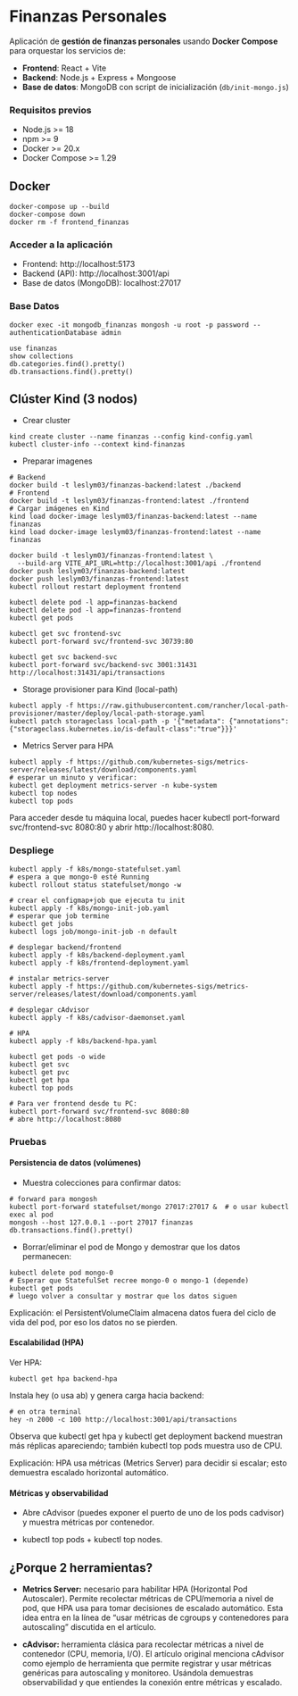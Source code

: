 # Finanzas Personales

Aplicación de **gestión de finanzas personales** usando **Docker Compose** para orquestar los servicios de:

- **Frontend**: React + Vite
- **Backend**: Node.js + Express + Mongoose
- **Base de datos**: MongoDB con script de inicialización (`db/init-mongo.js`)

### Requisitos previos

- Node.js >= 18
- npm >= 9
- Docker >= 20.x
- Docker Compose >= 1.29

## Docker

```
docker-compose up --build
docker-compose down
docker rm -f frontend_finanzas
```

### Acceder a la aplicación

- Frontend: http://localhost:5173
- Backend (API): http://localhost:3001/api
- Base de datos (MongoDB): localhost:27017

### Base Datos
```
docker exec -it mongodb_finanzas mongosh -u root -p password --authenticationDatabase admin
```

```
use finanzas
show collections
db.categories.find().pretty()
db.transactions.find().pretty()
```

## Clúster Kind (3 nodos)

- Crear cluster
```
kind create cluster --name finanzas --config kind-config.yaml
kubectl cluster-info --context kind-finanzas
```
- Preparar imagenes
```
# Backend
docker build -t leslym03/finanzas-backend:latest ./backend
# Frontend
docker build -t leslym03/finanzas-frontend:latest ./frontend
# Cargar imágenes en Kind
kind load docker-image leslym03/finanzas-backend:latest --name finanzas
kind load docker-image leslym03/finanzas-frontend:latest --name finanzas
```
```
docker build -t leslym03/finanzas-frontend:latest \
  --build-arg VITE_API_URL=http://localhost:3001/api ./frontend
docker push leslym03/finanzas-backend:latest
docker push leslym03/finanzas-frontend:latest
kubectl rollout restart deployment frontend

kubectl delete pod -l app=finanzas-backend
kubectl delete pod -l app=finanzas-frontend
kubectl get pods

kubectl get svc frontend-svc
kubectl port-forward svc/frontend-svc 30739:80 

kubectl get svc backend-svc
kubectl port-forward svc/backend-svc 3001:31431
http://localhost:31431/api/transactions
```




- Storage provisioner para Kind (local-path)
```
kubectl apply -f https://raw.githubusercontent.com/rancher/local-path-provisioner/master/deploy/local-path-storage.yaml
kubectl patch storageclass local-path -p '{"metadata": {"annotations": {"storageclass.kubernetes.io/is-default-class":"true"}}}'

```
- Metrics Server para HPA
```
kubectl apply -f https://github.com/kubernetes-sigs/metrics-server/releases/latest/download/components.yaml
# esperar un minuto y verificar:
kubectl get deployment metrics-server -n kube-system
kubectl top nodes
kubectl top pods
```

Para acceder desde tu máquina local, puedes hacer kubectl port-forward svc/frontend-svc 8080:80 y abrir http://localhost:8080.


### Despliege

```
kubectl apply -f k8s/mongo-statefulset.yaml
# espera a que mongo-0 esté Running
kubectl rollout status statefulset/mongo -w

# crear el configmap+job que ejecuta tu init
kubectl apply -f k8s/mongo-init-job.yaml
# esperar que job termine
kubectl get jobs
kubectl logs job/mongo-init-job -n default

# desplegar backend/frontend
kubectl apply -f k8s/backend-deployment.yaml
kubectl apply -f k8s/frontend-deployment.yaml

# instalar metrics-server
kubectl apply -f https://github.com/kubernetes-sigs/metrics-server/releases/latest/download/components.yaml

# desplegar cAdvisor
kubectl apply -f k8s/cadvisor-daemonset.yaml

# HPA
kubectl apply -f k8s/backend-hpa.yaml
```

```
kubectl get pods -o wide
kubectl get svc
kubectl get pvc
kubectl get hpa
kubectl top pods
```

```
# Para ver frontend desde tu PC:
kubectl port-forward svc/frontend-svc 8080:80
# abre http://localhost:8080
```

### Pruebas
#### Persistencia de datos (volúmenes)
- Muestra colecciones para confirmar datos:
```
# forward para mongosh
kubectl port-forward statefulset/mongo 27017:27017 &  # o usar kubectl exec al pod
mongosh --host 127.0.0.1 --port 27017 finanzas
db.transactions.find().pretty()
```

- Borrar/eliminar el pod de Mongo y demostrar que los datos permanecen:
```
kubectl delete pod mongo-0
# Esperar que StatefulSet recree mongo-0 o mongo-1 (depende)
kubectl get pods
# luego volver a consultar y mostrar que los datos siguen
```
Explicación: el PersistentVolumeClaim almacena datos fuera del ciclo de vida del pod, por eso los datos no se pierden.

#### Escalabilidad (HPA)
Ver HPA:
```
kubectl get hpa backend-hpa
```

Instala hey (o usa ab) y genera carga hacia backend:
```
# en otra terminal
hey -n 2000 -c 100 http://localhost:3001/api/transactions
```

Observa que kubectl get hpa y kubectl get deployment backend muestran más réplicas apareciendo; también kubectl top pods muestra uso de CPU.

Explicación: HPA usa métricas (Metrics Server) para decidir si escalar; esto demuestra escalado horizontal automático.

#### Métricas y observabilidad
- Abre cAdvisor (puedes exponer el puerto de uno de los pods cadvisor) y muestra métricas por contenedor.

- kubectl top pods + kubectl top nodes.

## ¿Porque 2 herramientas?
- **Metrics Server:** necesario para habilitar HPA (Horizontal Pod Autoscaler). Permite recolectar métricas de CPU/memoria a nivel de pod, que HPA usa para tomar decisiones de escalado automático. Esta idea entra en la línea de “usar métricas de cgroups y contenedores para autoscaling” discutida en el artículo. 

- **cAdvisor:** herramienta clásica para recolectar métricas a nivel de contenedor (CPU, memoria, I/O). El artículo original menciona cAdvisor como ejemplo de herramienta que permite registrar y usar métricas genéricas para autoscaling y monitoreo. Usándola demuestras observabilidad y que entiendes la conexión entre métricas y escalado. 

